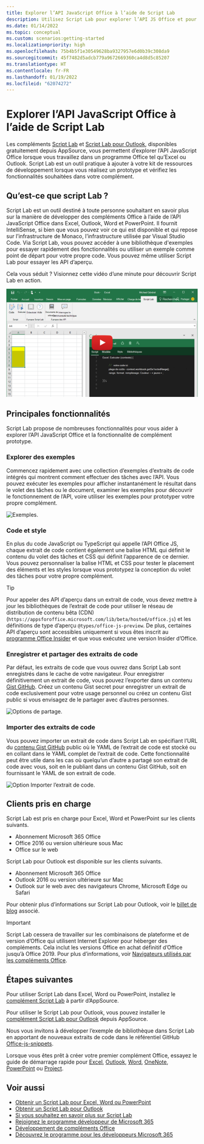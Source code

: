 ```yaml
---
title: Explorer l’API JavaScript Office à l’aide de Script Lab
description: Utilisez Script Lab pour explorer l’API JS Office et pour prototyper les fonctionnalités.
ms.date: 01/14/2022
ms.topic: conceptual
ms.custom: scenarios:getting-started
ms.localizationpriority: high
ms.openlocfilehash: 75b4b5f1e30549628ba9327957e6d0b39c308da9
ms.sourcegitcommit: 45f7482d5adcb779a9672669360ca4d8d5c85207
ms.translationtype: HT
ms.contentlocale: fr-FR
ms.lasthandoff: 01/19/2022
ms.locfileid: "62074272"
---
```

# <a name="explore-office-javascript-api-using-script-lab"></a>Explorer l’API JavaScript Office à l’aide de Script Lab

Les compléments [Script Lab](https://appsource.microsoft.com/product/office/WA104380862) et [Script Lab pour Outlook](https://appsource.microsoft.com/product/office/WA200001603), disponibles gratuitement depuis AppSource, vous permettent d’explorer l’API JavaScript Office lorsque vous travaillez dans un programme Office tel qu’Excel ou Outlook. Script Lab est un outil pratique à ajouter à votre kit de ressources de développement lorsque vous réalisez un prototype et vérifiez les fonctionnalités souhaitées dans votre complément.

## <a name="what-is-script-lab"></a>Qu’est-ce que script Lab ?

Script Lab est un outil destiné à toute personne souhaitant en savoir plus sur la manière de développer des compléments Office à l’aide de l’API JavaScript Office dans Excel, Outlook, Word et PowerPoint. Il fournit IntelliSense, si bien que vous pouvez voir ce qui est disponible et qui repose sur l’infrastructure de Monaco, l’infrastructure utilisée par Visual Studio Code. Via Script Lab, vous pouvez accéder à une bibliothèque d'exemples pour essayer rapidement des fonctionnalités ou utiliser un exemple comme point de départ pour votre propre code. Vous pouvez même utiliser Script Lab pour essayer les API d’aperçu.

Cela vous séduit ? Visionnez cette vidéo d’une minute pour découvrir Script Lab en action.

[![Vidéo d’aperçu montrant l’exécution d’un Script Lab dans Excel, Word et PowerPoint.](../images/screenshot-wide-youtube.png 'Vidéo de la version préliminaire de Script Lab')](https://aka.ms/scriptlabvideo)

## <a name="key-features"></a>Principales fonctionnalités

Script Lab propose de nombreuses fonctionnalités pour vous aider à explorer l’API JavaScript Office et la fonctionnalité de complément prototype.

### <a name="explore-samples"></a>Explorer des exemples

Commencez rapidement avec une collection d’exemples d’extraits de code intégrés qui montrent comment effectuer des tâches avec l’API. Vous pouvez exécuter les exemples pour afficher instantanément le résultat dans le volet des tâches ou le document, examiner les exemples pour découvrir le fonctionnement de l’API, voire utiliser les exemples pour prototyper votre propre complément.

![Exemples.](../images/script-lab-samples.jpg)

### <a name="code-and-style"></a>Code et style

En plus du code JavaScript ou TypeScript qui appelle l’API Office JS, chaque extrait de code contient également une balise HTML qui définit le contenu du volet des tâches et CSS qui définit l’apparence de ce dernier. Vous pouvez personnaliser la balise HTML et CSS pour tester le placement des éléments et les styles lorsque vous prototypez la conception du volet des tâches pour votre propre complément.

> [!TIP]
> Pour appeler des API d’aperçu dans un extrait de code, vous devez mettre à jour les bibliothèques de l’extrait de code pour utiliser le réseau de distribution de contenu bêta (CDN) (`https://appsforoffice.microsoft.com/lib/beta/hosted/office.js`) et les définitions de type d’aperçu `@types/office-js-preview`. De plus, certaines API d’aperçu sont accessibles uniquement si vous êtes inscrit au [programme Office Insider](https://insider.office.com) et que vous exécutez une version Insider d’Office.

### <a name="save-and-share-snippets"></a>Enregistrer et partager des extraits de code

Par défaut, les extraits de code que vous ouvrez dans Script Lab sont enregistrés dans le cache de votre navigateur. Pour enregistrer définitivement un extrait de code, vous pouvez l’exporter dans un contenu [Gist GitHub](https://gist.github.com). Créez un contenu Gist secret pour enregistrer un extrait de code exclusivement pour votre usage personnel ou créez un contenu Gist public si vous envisagez de le partager avec d’autres personnes.

![Options de partage.](../images/script-lab-share.jpg)

### <a name="import-snippets"></a>Importer des extraits de code

Vous pouvez importer un extrait de code dans Script Lab en spécifiant l’URL du [contenu Gist GitHub](https://gist.github.com) public où le YAML de l’extrait de code est stocké ou en collant dans le YAML complet de l’extrait de code. Cette fonctionnalité peut être utile dans les cas où quelqu’un d’autre a partagé son extrait de code avec vous, soit en le publiant dans un contenu Gist GitHub, soit en fournissant le YAML de son extrait de code.

![Option Importer l’extrait de code.](../images/script-lab-import-snippet.jpg)

## <a name="supported-clients"></a>Clients pris en charge

Script Lab est pris en charge pour Excel, Word et PowerPoint sur les clients suivants.

- Abonnement Microsoft 365 Office
- Office 2016 ou version ultérieure sous Mac
- Office sur le web

Script Lab pour Outlook est disponible sur les clients suivants.

- Abonnement Microsoft 365 Office
- Outlook 2016 ou version ultérieure sur Mac
- Outlook sur le web avec des navigateurs Chrome, Microsoft Edge ou Safari

Pour obtenir plus d’informations sur Script Lab pour Outlook, voir le [billet de blog](https://developer.microsoft.com/outlook/blogs/script-lab-now-supports-outlook/) associé.

> [!IMPORTANT]
> Script Lab cessera de travailler sur les combinaisons de plateforme et de version d’Office qui utilisent Internet Explorer pour héberger des compléments. Cela inclut les versions Office en achat définitif d’Office jusqu’à Office 2019. Pour plus d’informations, voir [Navigateurs utilisés par les compléments Office](../concepts/browsers-used-by-office-web-add-ins.md).

## <a name="next-steps"></a>Étapes suivantes

Pour utiliser Script Lab dans Excel, Word ou PowerPoint, installez le [complément Script Lab](https://appsource.microsoft.com/product/office/WA104380862) à partir d’AppSource.

Pour utiliser le Script Lab pour Outlook, vous pouvez installer le [complément Script Lab pour Outlook](https://appsource.microsoft.com/product/office/wa200001603) depuis AppSource.

Nous vous invitons à développer l’exemple de bibliothèque dans Script Lab en apportant de nouveaux extraits de code dans le référentiel GitHub [Office-js-snippets](https://github.com/OfficeDev/office-js-snippets#office-js-snippets).

Lorsque vous êtes prêt à créer votre premier complément Office, essayez le guide de démarrage rapide pour [Excel](../quickstarts/excel-quickstart-jquery.md), [Outlook](../quickstarts/outlook-quickstart.md), [Word](../quickstarts/word-quickstart.md), [OneNote](../quickstarts/onenote-quickstart.md), [PowerPoint](../quickstarts/powerpoint-quickstart.md) ou [Project](../quickstarts/project-quickstart.md).

## <a name="see-also"></a>Voir aussi

- [Obtenir un Script Lab pour Excel, Word ou PowerPoint](https://appsource.microsoft.com/product/office/WA104380862)
- [Obtenir un Script Lab pour Outlook](https://appsource.microsoft.com/product/office/wa200001603)
- [Si vous souhaitez en savoir plus sur Script Lab](https://github.com/OfficeDev/script-lab#script-lab-a-microsoft-garage-project)
- [Rejoignez le programme développeur de Microsoft 365](https://developer.microsoft.com/office/dev-program)
- [Développement de compléments Office](../develop/develop-overview.md)
- [Découvrez le programme pour les développeurs Microsoft 365](https://developer.microsoft.com/microsoft-365/dev-program)
